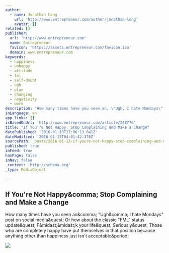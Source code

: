 ```yaml
---
author:
  - name: Jonathan Long
    url: 'http://www.entrepreneur.com/author/jonathan-long'
    avatar: {}
related: []
publisher:
  url: 'http://www.entrepreneur.com'
  name: Entrepreneur
  favicon: 'https://assets.entrepreneur.com/favicon.ico'
  domain: www.entrepreneur.com
keywords:
  - happiness
  - unhappy
  - attitude
  - fml
  - self-doubt
  - ugh
  - plan
  - changing
  - negativity
  - work
description: "How many times have you seen an, \"Ugh, I hate Mondays\" post on social media? Or how about the classic \"FML\" status update? F**k your life? Seriously? Those who are completely happy have put themselves in that position because anything other than happiness just isn't acceptable."
inLanguage: en
app_links: []
isBasedOnUrl: 'http://www.entrepreneur.com/article/248776'
title: "If You're Not Happy, Stop Complaining and Make a Change"
datePublished: '2016-01-13T17:06:13.841Z'
dateModified: '2016-01-13T04:01:42.376Z'
sourcePath: _posts/2016-01-13-if-youre-not-happy-stop-complaining-and-make-a-change.md
published: true
inFeed: true
hasPage: false
inNav: false
_context: 'http://schema.org'
_type: MediaObject

---
```

<article style=""><h1>If You're Not Happy&amp;comma; Stop Complaining and Make a Change</h1><p>How many times have you seen an&amp;comma; "Ugh&amp;comma; I hate Mondays" post on social media&amp;quest; Or how about the classic "FML" status update&amp;quest; F&amp;midast;&amp;midast;k your life&amp;quest; Seriously&amp;quest; Those who are completely happy have put themselves in that position because anything other than happiness just isn't acceptable&amp;period;</p><img src="https://assets.entrepreneur.com/content/3x2/822/1411573862-how-deal-self-doubt-man.jpg" /></article>